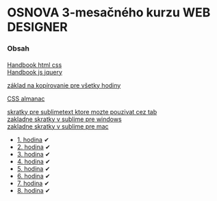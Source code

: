 # OSNOVA 3-mesačného kurzu WEB DESIGNER

### Obsah
#### 

[Handbook html css](html-css-handbook.pdf)<br>
[Handbook js jquery](jquery-handbook.pdf)<br>

[základ na kopírovanie pre všetky hodiny](default.rar)<br>

[CSS almanac](https://css-tricks.com/almanac/)<br>

[skratky pre sublimetext ktore mozte pouzivat cez tab](https://docs.emmet.io/cheat-sheet)<br>
[zakladne skratky v sublime pre windows](http://docs.sublimetext.info/en/latest/reference/keyboard_shortcuts_win.html)<br>
[zakladne skratky v sublime pre mac](http://docs.sublimetext.info/en/latest/reference/keyboard_shortcuts_osx.html)<br>

- [1. hodina](1/intro.md) &#10004;
- [2. hodina](2/intro.md) &#10004;
- [3. hodina](3/intro.md) &#10004;
- [4. hodina](4/intro.md) &#10004;
- [5. hodina](5/intro.md) &#10004;
- [6. hodina](6/intro.md) &#10004;
- [7. hodina](7/intro.md) &#10004;
- [8. hodina](8/intro.md) &#10004;
